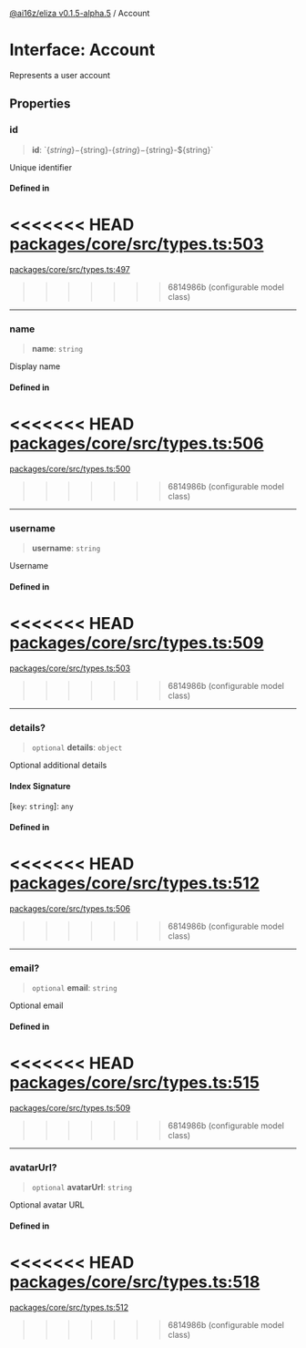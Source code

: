 [@ai16z/eliza v0.1.5-alpha.5](../index.md) / Account

# Interface: Account

Represents a user account

## Properties

### id

> **id**: \`$\{string\}-$\{string\}-$\{string\}-$\{string\}-$\{string\}\`

Unique identifier

#### Defined in

<<<<<<< HEAD
[packages/core/src/types.ts:503](https://github.com/ai16z/eliza/blob/main/packages/core/src/types.ts#L503)
=======
[packages/core/src/types.ts:497](https://github.com/ai16z/eliza/blob/main/packages/core/src/types.ts#L497)
>>>>>>> 6814986b (configurable model class)

***

### name

> **name**: `string`

Display name

#### Defined in

<<<<<<< HEAD
[packages/core/src/types.ts:506](https://github.com/ai16z/eliza/blob/main/packages/core/src/types.ts#L506)
=======
[packages/core/src/types.ts:500](https://github.com/ai16z/eliza/blob/main/packages/core/src/types.ts#L500)
>>>>>>> 6814986b (configurable model class)

***

### username

> **username**: `string`

Username

#### Defined in

<<<<<<< HEAD
[packages/core/src/types.ts:509](https://github.com/ai16z/eliza/blob/main/packages/core/src/types.ts#L509)
=======
[packages/core/src/types.ts:503](https://github.com/ai16z/eliza/blob/main/packages/core/src/types.ts#L503)
>>>>>>> 6814986b (configurable model class)

***

### details?

> `optional` **details**: `object`

Optional additional details

#### Index Signature

 \[`key`: `string`\]: `any`

#### Defined in

<<<<<<< HEAD
[packages/core/src/types.ts:512](https://github.com/ai16z/eliza/blob/main/packages/core/src/types.ts#L512)
=======
[packages/core/src/types.ts:506](https://github.com/ai16z/eliza/blob/main/packages/core/src/types.ts#L506)
>>>>>>> 6814986b (configurable model class)

***

### email?

> `optional` **email**: `string`

Optional email

#### Defined in

<<<<<<< HEAD
[packages/core/src/types.ts:515](https://github.com/ai16z/eliza/blob/main/packages/core/src/types.ts#L515)
=======
[packages/core/src/types.ts:509](https://github.com/ai16z/eliza/blob/main/packages/core/src/types.ts#L509)
>>>>>>> 6814986b (configurable model class)

***

### avatarUrl?

> `optional` **avatarUrl**: `string`

Optional avatar URL

#### Defined in

<<<<<<< HEAD
[packages/core/src/types.ts:518](https://github.com/ai16z/eliza/blob/main/packages/core/src/types.ts#L518)
=======
[packages/core/src/types.ts:512](https://github.com/ai16z/eliza/blob/main/packages/core/src/types.ts#L512)
>>>>>>> 6814986b (configurable model class)
